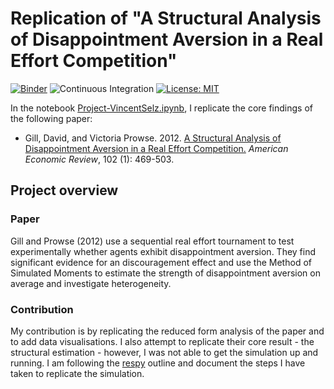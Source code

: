 # Replication of "A Structural Analysis of Disappointment Aversion in a Real Effort Competition"

[![Binder](https://mybinder.org/badge_logo.svg)](https://mybinder.org/v2/gh/HumanCapitalAnalysis/microeconometrics-course-project-VincentSelz/master?urlpath=https%3A%2F%2Fgithub.com%2FHumanCapitalAnalysis%2Fmicroeconometrics-course-project-VincentSelz%2Fblob%2Fmaster%2FProject-VincentSelz.ipynb)
![Continuous Integration](https://github.com/HumanCapitalAnalysis/microeconometrics-course-project-VincentSelz/workflows/Continuous%20Integration/badge.svg)
[![License: MIT](https://img.shields.io/badge/License-MIT-yellow.svg)](https://opensource.org/licenses/MIT)


In the notebook [Project-VincentSelz.ipynb](https://github.com/HumanCapitalAnalysis/microeconometrics-course-project-VincentSelz/blob/master/Project-VincentSelz.ipynb), I replicate the core findings of the following paper:


* Gill, David, and Victoria Prowse. 2012. [A Structural Analysis of Disappointment Aversion in a Real Effort Competition.](https://www.aeaweb.org/articles?id=10.1257/aer.102.1.469) *American Economic Review*, 102 (1): 469-503.


## Project overview

### Paper

Gill and Prowse (2012) use a sequential real effort tournament to test experimentally whether agents exhibit disappointment aversion. They find significant evidence for an discouragement effect and use the Method of Simulated Moments to estimate the strength of disappointment aversion on average and investigate heterogeneity.

### Contribution

My contribution is by replicating the reduced form analysis of the paper and to add data visualisations. I also attempt to replicate their core result - the structural estimation - however, I was not able to get the simulation up and running. I am following the [respy](https://respy.readthedocs.io/en/latest/) outline and document the steps I have taken to replicate the simulation.   
